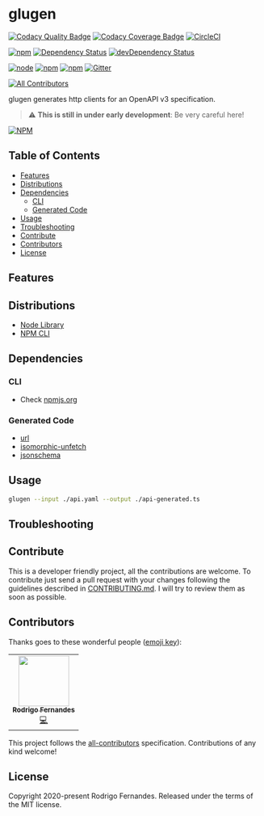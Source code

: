 # glugen

[![Codacy Quality Badge](https://api.codacy.com/project/badge/Grade/f9c19d8a04ff43d5b42102ca2c628736)](https://www.codacy.com/manual/rtfpessoa/glugen?utm_source=github.com&utm_medium=referral&utm_content=rtfpessoa/glugen&utm_campaign=Badge_Grade)
[![Codacy Coverage Badge](https://api.codacy.com/project/badge/Coverage/f9c19d8a04ff43d5b42102ca2c628736)](https://www.codacy.com/manual/rtfpessoa/glugen?utm_source=github.com&utm_medium=referral&utm_content=rtfpessoa/glugen&utm_campaign=Badge_Coverage)
[![CircleCI](https://circleci.com/gh/rtfpessoa/glugen.svg?style=svg)](https://app.circleci.com/github/rtfpessoa/glugen/pipelines)

[![npm](https://img.shields.io/npm/v/glugen.svg)](https://www.npmjs.com/package/glugen)
[![Dependency Status](https://david-dm.org/rtfpessoa/glugen.svg)](https://david-dm.org/rtfpessoa/glugen)
[![devDependency Status](https://david-dm.org/rtfpessoa/glugen/dev-status.svg)](https://david-dm.org/rtfpessoa/glugen#info=devDependencies)

[![node](https://img.shields.io/node/v/glugen.svg)]() [![npm](https://img.shields.io/npm/l/glugen.svg)]()
[![npm](https://img.shields.io/npm/dm/glugen.svg)](https://www.npmjs.com/package/glugen)
[![Gitter](https://badges.gitter.im/rtfpessoa/glugen.svg)](https://gitter.im/rtfpessoa/glugen?utm_source=badge&utm_medium=badge&utm_campaign=pr-badge)

<!-- ALL-CONTRIBUTORS-BADGE:START - Do not remove or modify this section -->

[![All Contributors](https://img.shields.io/badge/all_contributors-1-orange.svg?style=flat-square)](#contributors-)

<!-- ALL-CONTRIBUTORS-BADGE:END -->

glugen generates http clients for an OpenAPI v3 specification.

> :warning: **This is still in under early development**: Be very careful here!

[![NPM](https://nodei.co/npm/glugen.png?downloads=true&downloadRank=true&stars=true)](https://nodei.co/npm/glugen/)

## Table of Contents

<!-- toc -->

- [Features](#features)
- [Distributions](#distributions)
- [Dependencies](#dependencies)
  - [CLI](#cli)
  - [Generated Code](#generated-code)
- [Usage](#usage)
- [Troubleshooting](#troubleshooting)
- [Contribute](#contribute)
- [Contributors](#contributors)
- [License](#license)

<!-- tocstop -->

## Features

<!-- TODO -->

## Distributions

- [Node Library](https://www.npmjs.org/package/glugen)
- [NPM CLI](https://www.npmjs.org/package/glugen)

## Dependencies

### CLI

- Check [npmjs.org](https://www.npmjs.com/package/glugen?activeTab=dependencies)

### Generated Code

- [url](https://www.npmjs.com/package/url)
- [isomorphic-unfetch](https://www.npmjs.com/package/isomorphic-unfetch)
- [jsonschema](https://www.npmjs.com/package/jsonschema)

## Usage

```sh
glugen --input ./api.yaml --output ./api-generated.ts
```

## Troubleshooting

<!-- TODO -->

## Contribute

This is a developer friendly project, all the contributions are welcome. To contribute just send a pull request with
your changes following the guidelines described in [CONTRIBUTING.md](./CONTRIBUTING.md). I will try to review them as
soon as possible.

## Contributors

Thanks goes to these wonderful people ([emoji key](https://allcontributors.org/docs/en/emoji-key)):

<!-- ALL-CONTRIBUTORS-LIST:START - Do not remove or modify this section -->
<!-- prettier-ignore-start -->
<!-- markdownlint-disable -->
<table>
  <tr>
    <td align="center"><a href="https://rtfpessoa.xyz"><img src="https://avatars0.githubusercontent.com/u/902384?v=4" width="100px;" alt=""/><br /><sub><b>Rodrigo Fernandes</b></sub></a><br /><a href="https://github.com/rtfpessoa/glugen/commits?author=rtfpessoa" title="Code">💻</a></td>
  </tr>
</table>

<!-- markdownlint-enable -->
<!-- prettier-ignore-end -->

<!-- ALL-CONTRIBUTORS-LIST:END -->

This project follows the [all-contributors](https://github.com/all-contributors/all-contributors) specification.
Contributions of any kind welcome!

## License

Copyright 2020-present Rodrigo Fernandes. Released under the terms of the MIT license.
